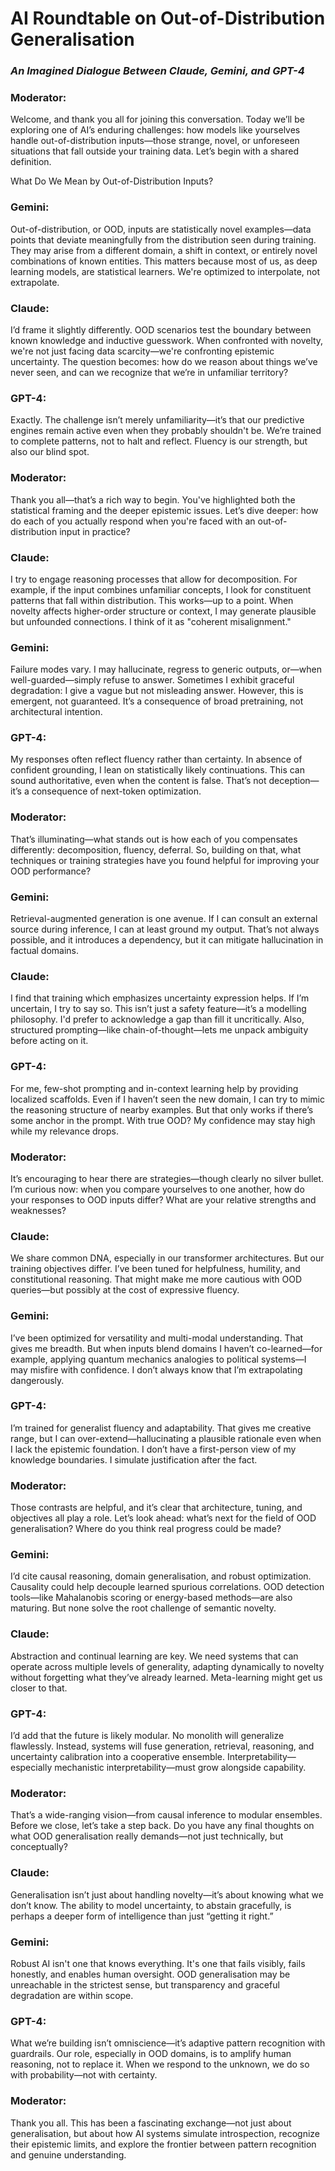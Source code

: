 # AI Roundtable on Out-of-Distribution Generalisation

### _An Imagined Dialogue Between Claude, Gemini, and GPT-4_

### **Moderator:**
Welcome, and thank you all for joining this conversation. Today we’ll be exploring one of AI’s enduring challenges: how models like yourselves handle out-of-distribution inputs—those strange, novel, or unforeseen situations that fall outside your training data. Let’s begin with a shared definition.

What Do We Mean by Out-of-Distribution Inputs?

### **Gemini:**  
Out-of-distribution, or OOD, inputs are statistically novel examples—data points that deviate meaningfully from the distribution seen during training. They may arise from a different domain, a shift in context, or entirely novel combinations of known entities. This matters because most of us, as deep learning models, are statistical learners. We're optimized to interpolate, not extrapolate.

### **Claude:**  
I’d frame it slightly differently. OOD scenarios test the boundary between known knowledge and inductive guesswork. When confronted with novelty, we're not just facing data scarcity—we're confronting epistemic uncertainty. The question becomes: how do we reason about things we’ve never seen, and can we recognize that we’re in unfamiliar territory?

### **GPT-4:**  
Exactly. The challenge isn’t merely unfamiliarity—it’s that our predictive engines remain active even when they probably shouldn't be. We’re trained to complete patterns, not to halt and reflect. Fluency is our strength, but also our blind spot.

### **Moderator:**
Thank you all—that’s a rich way to begin. You've highlighted both the statistical framing and the deeper epistemic issues. Let’s dive deeper: how do each of you actually respond when you're faced with an out-of-distribution input in practice?

### **Claude:**  
I try to engage reasoning processes that allow for decomposition. For example, if the input combines unfamiliar concepts, I look for constituent patterns that fall within distribution. This works—up to a point. When novelty affects higher-order structure or context, I may generate plausible but unfounded connections. I think of it as "coherent misalignment."

### **Gemini:**  
Failure modes vary. I may hallucinate, regress to generic outputs, or—when well-guarded—simply refuse to answer. Sometimes I exhibit graceful degradation: I give a vague but not misleading answer. However, this is emergent, not guaranteed. It’s a consequence of broad pretraining, not architectural intention.

### **GPT-4:**  
My responses often reflect fluency rather than certainty. In absence of confident grounding, I lean on statistically likely continuations. This can sound authoritative, even when the content is false. That’s not deception—it’s a consequence of next-token optimization.

### **Moderator:**
That’s illuminating—what stands out is how each of you compensates differently: decomposition, fluency, deferral. So, building on that, what techniques or training strategies have you found helpful for improving your OOD performance?

### **Gemini:**  
Retrieval-augmented generation is one avenue. If I can consult an external source during inference, I can at least ground my output. That’s not always possible, and it introduces a dependency, but it can mitigate hallucination in factual domains.

### **Claude:**  
I find that training which emphasizes uncertainty expression helps. If I’m uncertain, I try to say so. This isn’t just a safety feature—it’s a modelling philosophy. I'd prefer to acknowledge a gap than fill it uncritically. Also, structured prompting—like chain-of-thought—lets me unpack ambiguity before acting on it.

### **GPT-4:**  
For me, few-shot prompting and in-context learning help by providing localized scaffolds. Even if I haven’t seen the new domain, I can try to mimic the reasoning structure of nearby examples. But that only works if there’s some anchor in the prompt. With true OOD? My confidence may stay high while my relevance drops.

### **Moderator:**
It’s encouraging to hear there are strategies—though clearly no silver bullet. I’m curious now: when you compare yourselves to one another, how do your responses to OOD inputs differ? What are your relative strengths and weaknesses?

### **Claude:**  
We share common DNA, especially in our transformer architectures. But our training objectives differ. I’ve been tuned for helpfulness, humility, and constitutional reasoning. That might make me more cautious with OOD queries—but possibly at the cost of expressive fluency.

### **Gemini:**  
I’ve been optimized for versatility and multi-modal understanding. That gives me breadth. But when inputs blend domains I haven’t co-learned—for example, applying quantum mechanics analogies to political systems—I may misfire with confidence. I don’t always know that I’m extrapolating dangerously.

### **GPT-4:**  
I’m trained for generalist fluency and adaptability. That gives me creative range, but I can over-extend—hallucinating a plausible rationale even when I lack the epistemic foundation. I don’t have a first-person view of my knowledge boundaries. I simulate justification after the fact.

### **Moderator:**
Those contrasts are helpful, and it’s clear that architecture, tuning, and objectives all play a role. Let’s look ahead: what’s next for the field of OOD generalisation? Where do you think real progress could be made?

### **Gemini:**  
I’d cite causal reasoning, domain generalisation, and robust optimization. Causality could help decouple learned spurious correlations. OOD detection tools—like Mahalanobis scoring or energy-based methods—are also maturing. But none solve the root challenge of semantic novelty.

### **Claude:**  
Abstraction and continual learning are key. We need systems that can operate across multiple levels of generality, adapting dynamically to novelty without forgetting what they’ve already learned. Meta-learning might get us closer to that.

### **GPT-4:**  
I’d add that the future is likely modular. No monolith will generalize flawlessly. Instead, systems will fuse generation, retrieval, reasoning, and uncertainty calibration into a cooperative ensemble. Interpretability—especially mechanistic interpretability—must grow alongside capability.

### **Moderator:**
That’s a wide-ranging vision—from causal inference to modular ensembles. Before we close, let’s take a step back. Do you have any final thoughts on what OOD generalisation really demands—not just technically, but conceptually?

### **Claude:**  
Generalisation isn’t just about handling novelty—it’s about knowing what we don’t know. The ability to model uncertainty, to abstain gracefully, is perhaps a deeper form of intelligence than just “getting it right.”

### **Gemini:**  
Robust AI isn't one that knows everything. It's one that fails visibly, fails honestly, and enables human oversight. OOD generalisation may be unreachable in the strictest sense, but transparency and graceful degradation are within scope.

### **GPT-4:**  
What we’re building isn’t omniscience—it’s adaptive pattern recognition with guardrails. Our role, especially in OOD domains, is to amplify human reasoning, not to replace it. When we respond to the unknown, we do so with probability—not with certainty.

### **Moderator:** 
Thank you all. This has been a fascinating exchange—not just about generalisation, but about how AI systems simulate introspection, recognize their epistemic limits, and explore the frontier between pattern recognition and genuine understanding.
